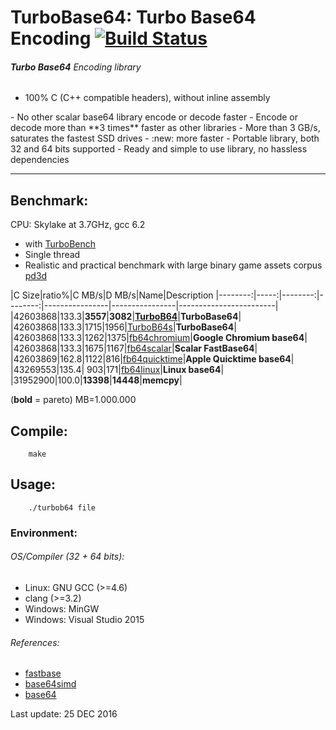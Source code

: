 TurboBase64: Turbo Base64 Encoding [![Build Status](https://travis-ci.org/powturbo/TurboBase64.svg?branch=master)](https://travis-ci.org/powturbo/TurboBase64)
===================================

###### **Turbo Base64** Encoding library
- 100% C (C++ compatible headers), without inline assembly
<p>
- No other scalar base64 library encode or decode faster
- Encode or decode more than **3 times** faster as other libraries
- More than 3 GB/s, saturates the fastest SSD drives
- :new: more faster
- Portable library, both 32 and 64 bits supported
- Ready and simple to use library, no hassless dependencies
<p>


------------------------------------------------------------------------

## Benchmark:
CPU: Skylake at 3.7GHz, gcc 6.2
- with [TurboBench](https://github.com/powturbo/TurboBench)
- Single thread
- Realistic and practical benchmark with large binary game assets corpus [pd3d](http://www.cbloom.com/pd3d.7z)

|C Size|ratio%|C MB/s|D MB/s|Name|Description
|--------:|-----:|--------:|--------:|----------------|----------------|------------------------|
|42603868|133.3|**3557**|**3082**|[**TurboB64**](https://github.com/powturbo/TurboBase64)|**TurboBase64**|
|42603868|133.3|1715|1956|[TurboB64s](https://github.com/powturbo/TurboBase64)|**TurboBase64**|
|42603868|133.3|1262|1375|[fb64chromium](https://github.com/lemire/fastbase64)|**Google Chromium base64**|
|42603868|133.3|1675|1167|[fb64scalar](https://github.com/lemire/fastbase64)|**Scalar FastBase64**|
|42603869|162.8|1122|816|[fb64quicktime](https://github.com/lemire/fastbase64)|**Apple Quicktime base64**|
|43269553|135.4| 903|171|[fb64linux](https://github.com/lemire/fastbase64)|**Linux base64**|
|31952900|100.0|**13398**|**14448**|**memcpy**|

(**bold** = pareto)  MB=1.000.000

<p>

## Compile:

        make

## Usage:

        ./turbob64 file

### Environment:

###### OS/Compiler (32 + 64 bits):
- Linux: GNU GCC (>=4.6)
- clang (>=3.2) 
- Windows: MinGW
- Windows: Visual Studio 2015

###### References:
- [fastbase](https://github.com/lemire/fastbase64)
- [base64simd](https://github.com/WojciechMula/base64simd)
- [base64](https://github.com/aklomp/base64)

Last update: 25 DEC 2016
